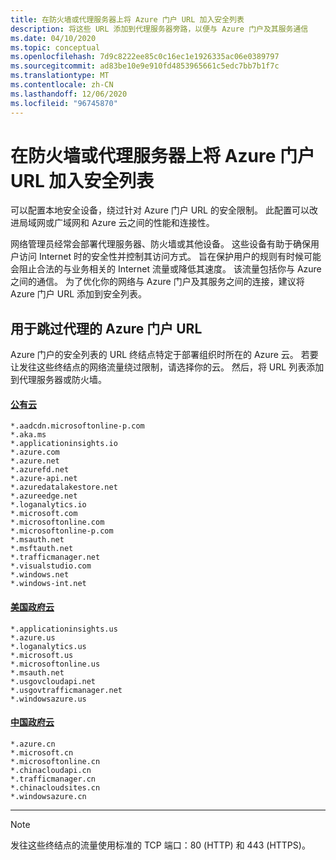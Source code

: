 ```yaml
---
title: 在防火墙或代理服务器上将 Azure 门户 URL 加入安全列表
description: 将这些 URL 添加到代理服务器旁路，以便与 Azure 门户及其服务通信
ms.date: 04/10/2020
ms.topic: conceptual
ms.openlocfilehash: 7d9c8222ee85c0c16ec1e1926335ac06e0389797
ms.sourcegitcommit: ad83be10e9e910fd4853965661c5edc7bb7b1f7c
ms.translationtype: MT
ms.contentlocale: zh-CN
ms.lasthandoff: 12/06/2020
ms.locfileid: "96745870"
---
```

# <a name="safelist-the-azure-portal-urls-on-your-firewall-or-proxy-server"></a>在防火墙或代理服务器上将 Azure 门户 URL 加入安全列表

可以配置本地安全设备，绕过针对 Azure 门户 URL 的安全限制。 此配置可以改进局域网或广域网和 Azure 云之间的性能和连接性。

网络管理员经常会部署代理服务器、防火墙或其他设备。 这些设备有助于确保用户访问 Internet 时的安全性并控制其访问方式。 旨在保护用户的规则有时候可能会阻止合法的与业务相关的 Internet 流量或降低其速度。 该流量包括你与 Azure 之间的通信。 为了优化你的网络与 Azure 门户及其服务之间的连接，建议将 Azure 门户 URL 添加到安全列表。

## <a name="azure-portal-urls-for-proxy-bypass"></a>用于跳过代理的 Azure 门户 URL

Azure 门户的安全列表的 URL 终结点特定于部署组织时所在的 Azure 云。 若要让发往这些终结点的网络流量绕过限制，请选择你的云。 然后，将 URL 列表添加到代理服务器或防火墙。

#### <a name="public-cloud"></a>[公有云](#tab/public-cloud)

```
*.aadcdn.microsoftonline-p.com
*.aka.ms
*.applicationinsights.io
*.azure.com
*.azure.net
*.azurefd.net
*.azure-api.net
*.azuredatalakestore.net
*.azureedge.net
*.loganalytics.io
*.microsoft.com
*.microsoftonline.com
*.microsoftonline-p.com
*.msauth.net
*.msftauth.net
*.trafficmanager.net
*.visualstudio.com
*.windows.net
*.windows-int.net
```

#### <a name="us-government-cloud"></a>[美国政府云](#tab/us-government-cloud)

```
*.applicationinsights.us
*.azure.us
*.loganalytics.us
*.microsoft.us
*.microsoftonline.us
*.msauth.net
*.usgovcloudapi.net
*.usgovtrafficmanager.net
*.windowsazure.us
```

#### <a name="china-government-cloud"></a>[中国政府云](#tab/china-government-cloud)

```
*.azure.cn
*.microsoft.cn
*.microsoftonline.cn
*.chinacloudapi.cn
*.trafficmanager.cn
*.chinacloudsites.cn
*.windowsazure.cn
```
---

> [!NOTE]
> 发往这些终结点的流量使用标准的 TCP 端口：80 (HTTP) 和 443 (HTTPS)。
>
>
